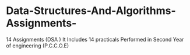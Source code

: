 # Data-Structures-And-Algorithms-Assignments-
14 Assignments (DSA )
It Includes 14 practicals Performed in Second Year of engineering (P.C.C.O.E)
